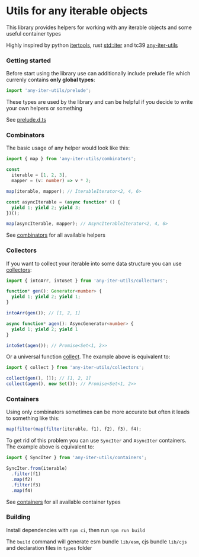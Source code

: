 # Utils for any iterable objects

This library provides helpers for working with any iterable objects and some useful container types

Highly inspired by python [itertools](https://docs.python.org/3/library/itertools.html),
rust [std::iter](https://doc.rust-lang.org/std/iter/trait.Iterator.html) and tc39 [any-iter-utils](https://github.com/tc39/proposal-iterator-helpers)

### Getting started

Before start using the library use can additionally include prelude file which currenly contains **only global types**:

```ts
import 'any-iter-utils/prelude';
```

These types are used by the library and can be helpful if you decide to write your own helpers or something

See [prelude.d.ts](https://github.com/geopr/any-iter-utils/blob/main/prelude.d.ts)

### Combinators

The basic usage of any helper would look like this:

```ts
import { map } from 'any-iter-utils/combinators';

const
  iterable = [1, 2, 3],
  mapper = (v: number) => v * 2;

map(iterable, mapper); // IterableIterator<2, 4, 6>

const asyncIterable = (async function* () {
  yield 1; yield 2; yield 3;
})();

map(asyncIterable, mapper); // AsyncIterableIterator<2, 4, 6>
```

See [combinators](https://github.com/geopr/any-iter-utils/blob/main/src/combinators/README.md) for all available helpers

### Collectors

If you want to collect your iterable into some data structure you can use [collectors](https://github.com/geopr/any-iter-utils/blob/main/src/collectors/README.md):

```ts
import { intoArr, intoSet } from 'any-iter-utils/collectors';

function* gen(): Generator<number> {
  yield 1; yield 2; yield 1;
}

intoArr(gen()); // [1, 2, 1]

async function* agen(): AsyncGenerator<number> {
  yield 1; yield 2; yield 1
}

intoSet(agen()); // Promise<Set<1, 2>>
```

Or a universal function [collect](https://github.com/geopr/any-iter-utils/blob/main/src/collectors/README.md#collectiterable-anyiterableany-to-collectables-promisifycollectables-). 
The example above is equivalent to:

```ts
import { collect } from 'any-iter-utils/collectors';

collect(gen(), []); // [1, 2, 1]
collect(agen(), new Set()); // Promise<Set<1, 2>>
```

### Containers

Using only combinators sometimes can be more accurate but often it leads to something like this:

```ts
map(filter(map(filter(iterable, f1), f2), f3), f4);
```

To get rid of this problem you can use `SyncIter` and `AsyncIter` containers.
The example above is equivalent to:

```ts
import { SyncIter } from 'any-iter-utils/containers';

SyncIter.from(iterable)
  .filter(f1)
  .map(f2)
  .filter(f3)
  .map(f4)
```

See [containers](https://github.com/geopr/any-iter-utils/blob/main/src/containers/README.md) for all available container types

### Building

Install dependencies with `npm ci`, then run `npm run build`

The `build` command will generate esm bundle `lib/esm`, cjs bundle `lib/cjs` and declaration files in `types` folder
